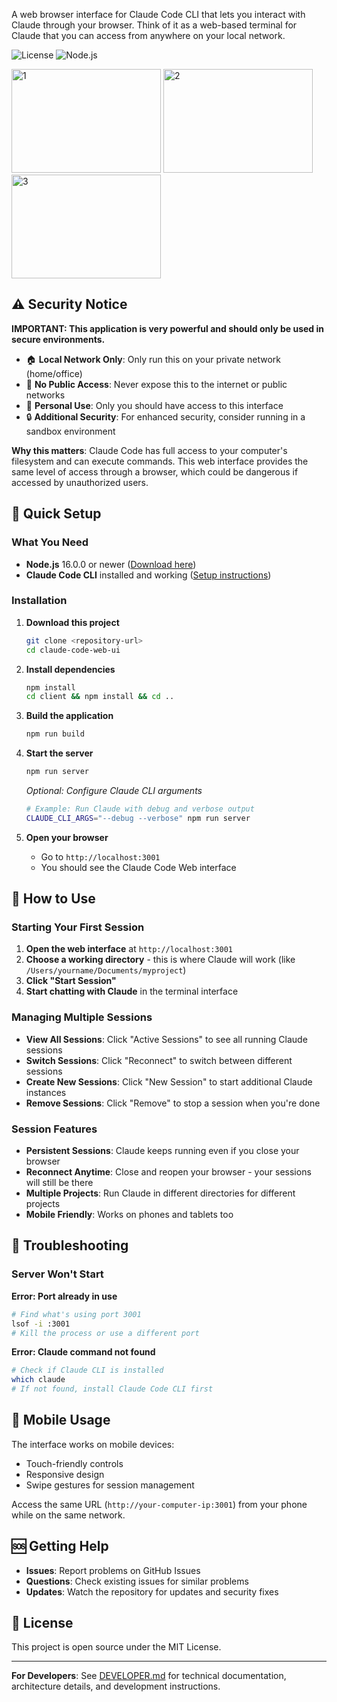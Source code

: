 A web browser interface for Claude Code CLI that lets you interact with Claude through your browser. Think of it as a web-based terminal for Claude that you can access from anywhere on your local network.

![License](https://img.shields.io/badge/license-MIT-blue.svg)
![Node.js](https://img.shields.io/badge/node-%3E%3D16.0.0-brightgreen.svg)

<img width="239" height="166" alt="1" src="https://github.com/user-attachments/assets/79ae4d4b-8ef0-4825-b09c-71ca7c9f7c11" />
<img width="239" height="166" alt="2" src="https://github.com/user-attachments/assets/c7a47670-71f4-46c4-9665-437a8db58eff" />
<img width="239" height="166" alt="3" src="https://github.com/user-attachments/assets/bdb53175-0a5c-45c2-972c-e3e8d95fb2dd" />

## ⚠️ Security Notice

**IMPORTANT: This application is very powerful and should only be used in secure environments.**

- 🏠 **Local Network Only**: Only run this on your private network (home/office)
- 🚫 **No Public Access**: Never expose this to the internet or public networks
- 👤 **Personal Use**: Only you should have access to this interface
- 🔒 **Additional Security**: For enhanced security, consider running in a sandbox environment

**Why this matters**: Claude Code has full access to your computer's filesystem and can execute commands. This web interface provides the same level of access through a browser, which could be dangerous if accessed by unauthorized users.

## 🚀 Quick Setup

### What You Need

- **Node.js** 16.0.0 or newer ([Download here](https://nodejs.org/))
- **Claude Code CLI** installed and working ([Setup instructions](https://docs.anthropic.com/claude/docs/claude-code))

### Installation

1. **Download this project**
   ```bash
   git clone <repository-url>
   cd claude-code-web-ui
   ```

2. **Install dependencies**
   ```bash
   npm install
   cd client && npm install && cd ..
   ```

3. **Build the application**
   ```bash
   npm run build
   ```

4. **Start the server**
   ```bash
   npm run server
   ```
   
   *Optional: Configure Claude CLI arguments*
   ```bash
   # Example: Run Claude with debug and verbose output
   CLAUDE_CLI_ARGS="--debug --verbose" npm run server
   ```

5. **Open your browser**
   - Go to `http://localhost:3001`
   - You should see the Claude Code Web interface

## 📖 How to Use

### Starting Your First Session

1. **Open the web interface** at `http://localhost:3001`
2. **Choose a working directory** - this is where Claude will work (like `/Users/yourname/Documents/myproject`)
3. **Click "Start Session"**
4. **Start chatting with Claude** in the terminal interface

### Managing Multiple Sessions

- **View All Sessions**: Click "Active Sessions" to see all running Claude sessions
- **Switch Sessions**: Click "Reconnect" to switch between different sessions
- **Create New Sessions**: Click "New Session" to start additional Claude instances
- **Remove Sessions**: Click "Remove" to stop a session when you're done

### Session Features

- **Persistent Sessions**: Claude keeps running even if you close your browser
- **Reconnect Anytime**: Close and reopen your browser - your sessions will still be there
- **Multiple Projects**: Run Claude in different directories for different projects
- **Mobile Friendly**: Works on phones and tablets too

## 🚨 Troubleshooting

### Server Won't Start

**Error: Port already in use**
```bash
# Find what's using port 3001
lsof -i :3001
# Kill the process or use a different port
```

**Error: Claude command not found**
```bash
# Check if Claude CLI is installed
which claude
# If not found, install Claude Code CLI first
```

## 📱 Mobile Usage

The interface works on mobile devices:
- Touch-friendly controls
- Responsive design
- Swipe gestures for session management

Access the same URL (`http://your-computer-ip:3001`) from your phone while on the same network.

## 🆘 Getting Help

- **Issues**: Report problems on GitHub Issues
- **Questions**: Check existing issues for similar problems
- **Updates**: Watch the repository for updates and security fixes

## 📄 License

This project is open source under the MIT License.

---

**For Developers**: See [DEVELOPER.md](DEVELOPER.md) for technical documentation, architecture details, and development instructions.
